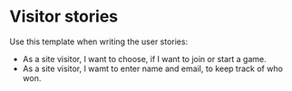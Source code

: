 

# Visitor stories

Use this template when writing the user stories:

* As a site visitor, I want to choose, if I want to join or start a game.
* As a site visitor, I wamt to enter name and email, to keep track of who won.







